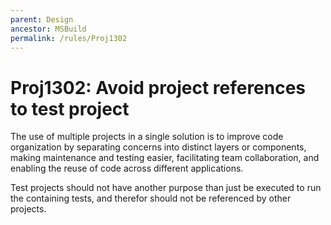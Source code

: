 ```yaml
---
parent: Design
ancestor: MSBuild
permalink: /rules/Proj1302
---
```


# Proj1302: Avoid project references to test project
The use of multiple projects in a single solution is to improve code organization by
separating concerns into distinct layers or components, making maintenance and
testing easier, facilitating team collaboration, and enabling the reuse of code
across different applications.

Test projects should not have another purpose than just be executed to run the
containing tests, and therefor should not be referenced by other projects.
